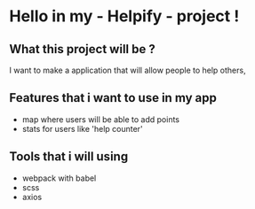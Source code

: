 # Hello in my - Helpify - project !

## What this project will be ?

I want to make a application that will allow people to help others,

## Features that i want to use in my app 
- map where users will be able to add points
- stats for users like 'help counter'

## Tools that i will using 
- webpack with babel
- scss 
- axios
